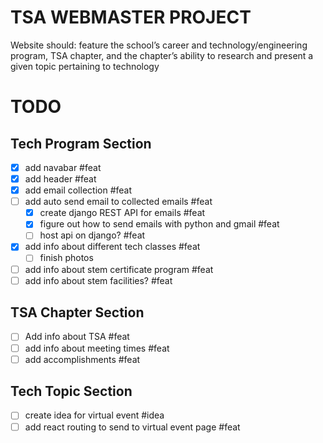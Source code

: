 # TSA WEBMASTER PROJECT

Website should:
feature the school’s career and technology/engineering program, TSA chapter, and the chapter’s ability to research and present a given topic pertaining to technology

# TODO

## Tech Program Section

- [x] add navabar #feat
- [x] add header #feat
- [x] add email collection #feat
- [ ] add auto send email to collected emails #feat
  - [x] create django REST API for emails #feat
  - [x] figure out how to send emails with python and gmail #feat
  - [ ] host api on django? #feat
- [x] add info about different tech classes #feat
  - [ ] finish photos
- [ ] add info about stem certificate program #feat
- [ ] add info about stem facilities? #feat

## TSA Chapter Section

- [ ] Add info about TSA #feat
- [ ] add info about meeting times #feat
- [ ] add accomplishments #feat

## Tech Topic Section

- [ ] create idea for virtual event #idea
- [ ] add react routing to send to virtual event page #feat
